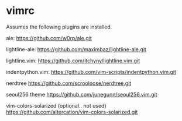 # vimrc

Assumes the following plugins are installed.

ale:
https://github.com/w0rp/ale.git

lightline-ale:
https://github.com/maximbaz/lightline-ale.git

lightline.vim:
https://github.com/itchyny/lightline.vim.git

indentpython.vim:
https://github.com/vim-scripts/indentpython.vim.git

nerdtree
https://github.com/scrooloose/nerdtree.git

seoul256 theme
https://github.com/junegunn/seoul256.vim.git

vim-colors-solarized (optional.. not used)
https://github.com/altercation/vim-colors-solarized.git
